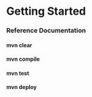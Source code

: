 # Getting Started

### Reference Documentation

#### mvn clear
#### mvn compile
#### mvn test
#### mvn deploy